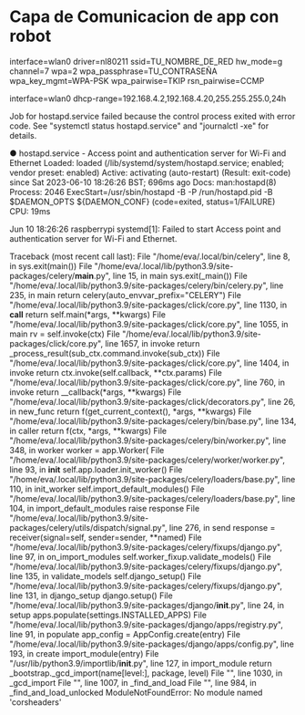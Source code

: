 # Capa de Comunicacion de app con robot

interface=wlan0
driver=nl80211
ssid=TU_NOMBRE_DE_RED
hw_mode=g
channel=7
wpa=2
wpa_passphrase=TU_CONTRASEÑA
wpa_key_mgmt=WPA-PSK
wpa_pairwise=TKIP
rsn_pairwise=CCMP


interface=wlan0
dhcp-range=192.168.4.2,192.168.4.20,255.255.255.0,24h

Job for hostapd.service failed because the control process exited with error code.
See "systemctl status hostapd.service" and "journalctl -xe" for details.

● hostapd.service - Access point and authentication server for Wi-Fi and Ethernet
     Loaded: loaded (/lib/systemd/system/hostapd.service; enabled; vendor preset: enabled)
     Active: activating (auto-restart) (Result: exit-code) since Sat 2023-06-10 18:26:26 BST; 696ms ago
       Docs: man:hostapd(8)
    Process: 2046 ExecStart=/usr/sbin/hostapd -B -P /run/hostapd.pid -B $DAEMON_OPTS ${DAEMON_CONF} (code=exited, status=1/FAILURE)
        CPU: 19ms

Jun 10 18:26:26 raspberrypi systemd[1]: Failed to start Access point and authentication server for Wi-Fi and Ethernet.





Traceback (most recent call last):
  File "/home/eva/.local/bin/celery", line 8, in <module>
    sys.exit(main())
  File "/home/eva/.local/lib/python3.9/site-packages/celery/__main__.py", line 15, in main
    sys.exit(_main())
  File "/home/eva/.local/lib/python3.9/site-packages/celery/bin/celery.py", line 235, in main
    return celery(auto_envvar_prefix="CELERY")
  File "/home/eva/.local/lib/python3.9/site-packages/click/core.py", line 1130, in __call__
    return self.main(*args, **kwargs)
  File "/home/eva/.local/lib/python3.9/site-packages/click/core.py", line 1055, in main
    rv = self.invoke(ctx)
  File "/home/eva/.local/lib/python3.9/site-packages/click/core.py", line 1657, in invoke
    return _process_result(sub_ctx.command.invoke(sub_ctx))
  File "/home/eva/.local/lib/python3.9/site-packages/click/core.py", line 1404, in invoke
    return ctx.invoke(self.callback, **ctx.params)
  File "/home/eva/.local/lib/python3.9/site-packages/click/core.py", line 760, in invoke
    return __callback(*args, **kwargs)
  File "/home/eva/.local/lib/python3.9/site-packages/click/decorators.py", line 26, in new_func
    return f(get_current_context(), *args, **kwargs)
  File "/home/eva/.local/lib/python3.9/site-packages/celery/bin/base.py", line 134, in caller
    return f(ctx, *args, **kwargs)
  File "/home/eva/.local/lib/python3.9/site-packages/celery/bin/worker.py", line 348, in worker
    worker = app.Worker(
  File "/home/eva/.local/lib/python3.9/site-packages/celery/worker/worker.py", line 93, in __init__
    self.app.loader.init_worker()
  File "/home/eva/.local/lib/python3.9/site-packages/celery/loaders/base.py", line 110, in init_worker
    self.import_default_modules()
  File "/home/eva/.local/lib/python3.9/site-packages/celery/loaders/base.py", line 104, in import_default_modules
    raise response
  File "/home/eva/.local/lib/python3.9/site-packages/celery/utils/dispatch/signal.py", line 276, in send
    response = receiver(signal=self, sender=sender, **named)
  File "/home/eva/.local/lib/python3.9/site-packages/celery/fixups/django.py", line 97, in on_import_modules
    self.worker_fixup.validate_models()
  File "/home/eva/.local/lib/python3.9/site-packages/celery/fixups/django.py", line 135, in validate_models
    self.django_setup()
  File "/home/eva/.local/lib/python3.9/site-packages/celery/fixups/django.py", line 131, in django_setup
    django.setup()
  File "/home/eva/.local/lib/python3.9/site-packages/django/__init__.py", line 24, in setup
    apps.populate(settings.INSTALLED_APPS)
  File "/home/eva/.local/lib/python3.9/site-packages/django/apps/registry.py", line 91, in populate
    app_config = AppConfig.create(entry)
  File "/home/eva/.local/lib/python3.9/site-packages/django/apps/config.py", line 193, in create
    import_module(entry)
  File "/usr/lib/python3.9/importlib/__init__.py", line 127, in import_module
    return _bootstrap._gcd_import(name[level:], package, level)
  File "<frozen importlib._bootstrap>", line 1030, in _gcd_import
  File "<frozen importlib._bootstrap>", line 1007, in _find_and_load
  File "<frozen importlib._bootstrap>", line 984, in _find_and_load_unlocked
ModuleNotFoundError: No module named 'corsheaders'
